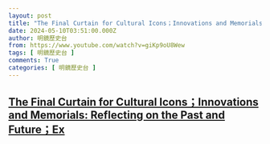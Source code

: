 ```yaml
---
layout: post
title: "The Final Curtain for Cultural Icons；Innovations and Memorials: Reflecting on the Past and Future；Ex"
date: 2024-05-10T03:51:00.000Z
author: 明鏡歷史台
from: https://www.youtube.com/watch?v=giKp9oU8Wew
tags: [ 明鏡歷史台 ]
comments: True
categories: [ 明鏡歷史台 ]
---
```

<!--1715313060000-->
[The Final Curtain for Cultural Icons；Innovations and Memorials: Reflecting on the Past and Future；Ex](https://www.youtube.com/watch?v=giKp9oU8Wew)
------

<div>

</div>
